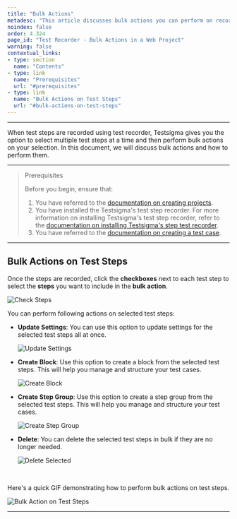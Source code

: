 ```yaml
---
title: "Bulk Actions"
metadesc: "This article discusses bulk actions you can perform on recorded test steps in Testsigma’s test recorder UI for an android, iOS or a web project"
noindex: false
order: 4.324
page_id: "Test Recorder - Bulk Actions in a Web Project"
warning: false
contextual_links:
- type: section
  name: "Contents"
- type: link
  name: "Prerequisites"
  url: "#prerequisites"
- type: link
  name: "Bulk Actions on Test Steps"
  url: "#bulk-actions-on-test-steps"
---
```


---

When test steps are recorded using test recorder, Testsigma gives you the option to select multiple test steps at a time and then perform bulk actions on your selection. In this document, we will discuss bulk actions and how to perform them.


---

> <p id="prerequisites">Prerequisites</p>
>
> Before you begin, ensure that:
> 1. You have referred to the [documentation on creating projects](https://testsigma.com/docs/projects/overview/).
> 1. You have installed the Testsigma's test step recorder. For more information on installing Testsigma's test step recorder, refer to the [documentation on installing Testsigma's step test recorder](https://testsigma.com/docs/test-step-recorder/install-chrome-extension/).
> 2. You have referred to the [documentation on creating a test case](https://testsigma.com/docs/test-cases/manage/add-edit-delete/).

---

## **Bulk Actions on Test Steps**

Once the steps are recorded, click the **checkboxes** next to each test step to select the **steps** you want to include in the **bulk action**.

![Check Steps](https://s3.amazonaws.com/static-docs.testsigma.com/new_images/projects/applications/BulkActionsOnTestSteps.png)

You can perform following actions on selected test steps:

- **Update Settings**: You can use this option to update settings for the selected test steps all at once.
      
    ![Update Settings](https://s3.amazonaws.com/static-docs.testsigma.com/new_images/projects/applications/BulkUpdate_Settings.png)

- **Create Block**: Use this option to create a block from the selected test steps. This will help you manage and structure your test cases.

    ![Create Block](https://s3.amazonaws.com/static-docs.testsigma.com/new_images/projects/applications/CreateBlock_BulkActions.png)

- **Create Step Group**: Use this option to create a step group from the selected test steps. This will help you manage and structure your test cases.
    
    ![Create Step Group](https://s3.amazonaws.com/static-docs.testsigma.com/new_images/projects/applications/StepGroup_BulkAction.png)


- **Delete**: You can delete the selected test steps in bulk if they are no longer needed.

    ![Delete Selected](https://s3.amazonaws.com/static-docs.testsigma.com/new_images/projects/applications/Delete_BulkAction.png) 

<br>

Here's a quick GIF demonstrating how to perform bulk actions on test steps.

![Bulk Action on Test Steps](https://s3.amazonaws.com/static-docs.testsigma.com/new_images/projects/applications/BulkActionsWF.gif)

---